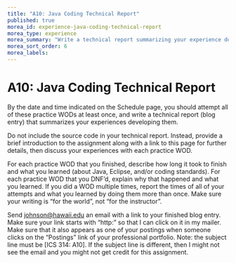```yaml
---
title: "A10: Java Coding Technical Report"
published: true
morea_id: experience-java-coding-technical-report
morea_type: experience
morea_summary: "Write a technical report summarizing your experience doing the Java Coding practice WODs."
morea_sort_order: 6
morea_labels:
---
```


# A10: Java Coding Technical Report

By the date and time indicated on the Schedule page, you should attempt all of these practice WODs at least once, and write a technical report (blog entry) that summarizes your experiences developing them.  

Do not include the source code in your technical report. Instead, provide a brief introduction to the assignment along with a link to this page for further details, then discuss your experiences with each practice WOD.  

For each practice WOD that you finished, describe how long it took to finish and what you learned (about Java, Eclipse, and/or coding standards). For each practice WOD that you DNF’d, explain why that happened and what you learned.  If you did a WOD multiple times, report the times of all of your attempts and what you learned by doing them more than once. Make sure your writing is “for the world”, not “for the instructor”.

Send johnson@hawaii.edu an email with a link to your finished blog entry. Make sure your link starts with “http:” so that I can click on it in my mailer. Make sure that it also appears as one of your postings when someone clicks on the “Postings” link of your professional portfolio.  Note: the subject line must be [ICS 314: A10].  If the subject line is different, then I might not see the email and you might not get credit for this assignment.





